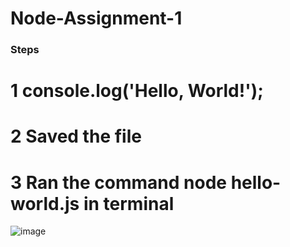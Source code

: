 # Node-Assignment-1

### Steps

# 1 console.log('Hello, World!');

  # 2  Saved the file

 # 3 Ran the command node hello-world.js in terminal


![image](https://github.com/GregoryRobetertson/Node-Assignment-1/assets/147750592/d5f3ee06-5686-473a-846f-462308b02f22)
